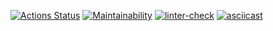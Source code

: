 [![Actions Status](https://github.com/onedealmaker/frontend-project-lvl1/workflows/hexlet-check/badge.svg)](https://github.com/onedealmaker/frontend-project-lvl1/actions)
[![Maintainability](https://api.codeclimate.com/v1/badges/dacce9be629a6ab1d32b/maintainability)](https://codeclimate.com/github/onedealmaker/frontend-project-lvl1/maintainability)
[![linter-check](https://github.com/onedealmaker/frontend-project-lvl1/actions/workflows/linter-check.yml/badge.svg)](https://github.com/onedealmaker/frontend-project-lvl1/actions/workflows/linter-check.yml)
[![asciicast](https://asciinema.org/a/425798.svg)](https://asciinema.org/a/425798)